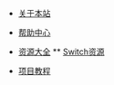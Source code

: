 <!-- _sidebar.md -->
* [关于本站](README)
* [帮助中心](help/index)

* [资源大全](resource/index)
** [Switch资源](resource/switch)
* [项目教程](project/index)